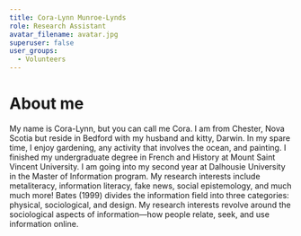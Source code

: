 ```yaml
---
title: Cora-Lynn Munroe-Lynds
role: Research Assistant
avatar_filename: avatar.jpg
superuser: false
user_groups:
  - Volunteers
---
```

# About me
My name is Cora-Lynn, but you can call me Cora. I am from Chester, Nova Scotia but reside in Bedford with my husband and kitty, Darwin. In my spare time, I enjoy gardening, any activity that involves the ocean, and painting. I finished my undergraduate degree in French and History at Mount Saint Vincent University. I am going into my second year at Dalhousie University in the Master of Information program. My research interests include metaliteracy, information literacy, fake news, social epistemology, and much much more! Bates (1999) divides the information field into three categories: physical, sociological, and design. My research interests revolve around the sociological aspects of information—how people relate, seek, and use information online.
